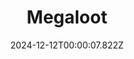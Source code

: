 ---
title: "Megaloot"
id: 2440380
date: 2024-12-12T00:00:07.822Z
link: games/steam/recent/megaloot
image: http://media.steampowered.com/steamcommunity/public/images/apps/2440380/3f63b0e78691bbc2b1b335a8b47f84f8ac3f2f43.jpg
playtime_2weeks: 26
playtime_forever: 573
playtime_windows_forever: 0
playtime_mac_forever: 0
playtime_linux_forever: 573
playtime_deck_forever: 573
---